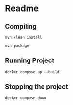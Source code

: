 # Readme

## Compiling

```
mvn clean install

mvn package
```
## Running Project

```
docker compose up --build
```

## Stopping the project

```
docker compose down 
```
